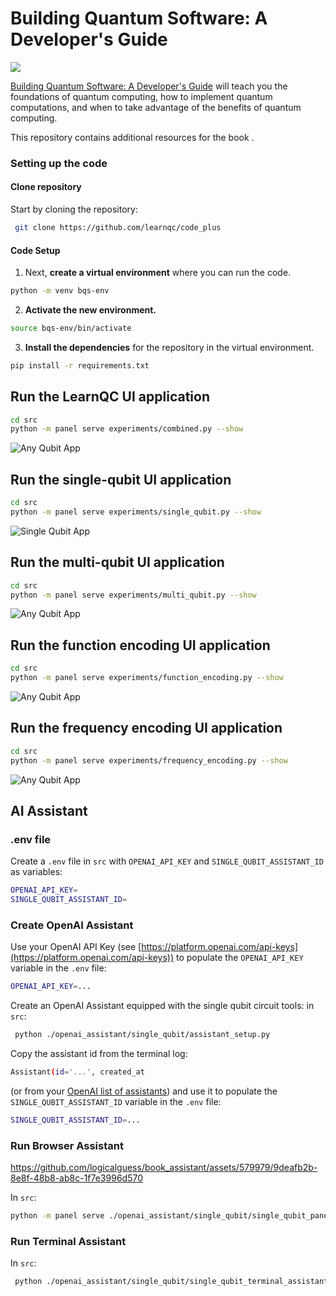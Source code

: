 # Building Quantum Software: A Developer's Guide



[<img src="/assets/images/Gonciulea-MEAP-HI.png">](https://mng.bz/Ad87)


[Building Quantum Software: A Developer's Guide](https://mng.bz/Ad87) will teach you the foundations of quantum computing, how to implement quantum computations, and when to take advantage of the benefits of quantum computing.

This repository contains additional resources for the book .

### Setting up the code
#### Clone repository
Start by cloning the repository:
```bash
 git clone https://github.com/learnqc/code_plus
```


#### Code Setup

1. Next, **create a virtual environment** where you can run the code.
```bash
python -m venv bqs-env
```

2. **Activate the new environment.**
```bash
source bqs-env/bin/activate
```

3. **Install the dependencies** for the repository in the virtual environment.
```bash
pip install -r requirements.txt
```

## Run the LearnQC UI application

```bash
cd src 
python -m panel serve experiments/combined.py --show
```

![Any Qubit App](./assets/images/combined_ss.png)

## Run the single-qubit UI application

```bash
cd src 
python -m panel serve experiments/single_qubit.py --show
```

![Single Qubit App](./assets/images/singlequbit_ss.png)

## Run the multi-qubit UI application

```bash
cd src 
python -m panel serve experiments/multi_qubit.py --show
```

![Any Qubit App](./assets/images/multiqubit_ss.png)

## Run the function encoding UI application

```bash
cd src 
python -m panel serve experiments/function_encoding.py --show
```

![Any Qubit App](./assets/images/functionencoding_ss.png)

## Run the frequency encoding UI application

```bash
cd src 
python -m panel serve experiments/frequency_encoding.py --show
```

![Any Qubit App](./assets/images/frequencyencoding_ss.png)

## AI Assistant

### .env file

Create a `.env` file in `src` with `OPENAI_API_KEY` and `SINGLE_QUBIT_ASSISTANT_ID` as variables:

```bash
OPENAI_API_KEY=
SINGLE_QUBIT_ASSISTANT_ID=
```

### Create OpenAI Assistant
Use your OpenAI API Key (see [https://platform.openai.com/api-keys](https://platform.openai.com/api-keys)) to populate the `OPENAI_API_KEY` variable in the `.env` file:

```bash
OPENAI_API_KEY=...
```
Create an OpenAI Assistant equipped with the single qubit circuit tools: in `src`:
```bash
 python ./openai_assistant/single_qubit/assistant_setup.py
 ```
Copy the assistant id from the terminal log:

```bash
Assistant(id='...', created_at
```
(or from your [OpenAI list of assistants](https://platform.openai.com/assistants)) and use it to populate the `SINGLE_QUBIT_ASSISTANT_ID` variable in the `.env` file:

```bash
SINGLE_QUBIT_ASSISTANT_ID=...
```

### Run Browser Assistant

https://github.com/logicalguess/book_assistant/assets/579979/9deafb2b-8e8f-48b8-ab8c-1f7e3996d570

In `src`:
```bash
python -m panel serve ./openai_assistant/single_qubit/single_qubit_panel_assistant.py --show
 ```

### Run Terminal Assistant

In `src`:
```bash
 python ./openai_assistant/single_qubit/single_qubit_terminal_assistant.py
 ```
